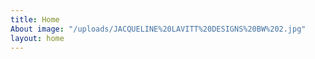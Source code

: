 ```yaml
---
title: Home
About image: "/uploads/JACQUELINE%20LAVITT%20DESIGNS%20BW%202.jpg"
layout: home
---
```



